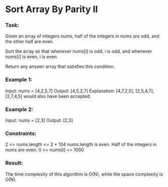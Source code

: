 # Sort Array By Parity II

### Task:

Given an array of integers nums, half of the integers in nums are odd, and the other half are even.

Sort the array so that whenever nums[i] is odd, i is odd, and whenever nums[i] is even, i is even.

Return any answer array that satisfies this condition.

### Example 1:

Input: nums = [4,2,5,7]
Output: [4,5,2,7]
Explanation: [4,7,2,5], [2,5,4,7], [2,7,4,5] would also have been accepted.

### Example 2:

Input: nums = [2,3]
Output: [2,3]

### Constraints:

2 <= nums.length <= 2 * 104
nums.length is even.
Half of the integers in nums are even.
0 <= nums[i] <= 1000

### Result:

The time complexity of this algorithm is O(N), while the space complexity is O(N).
 